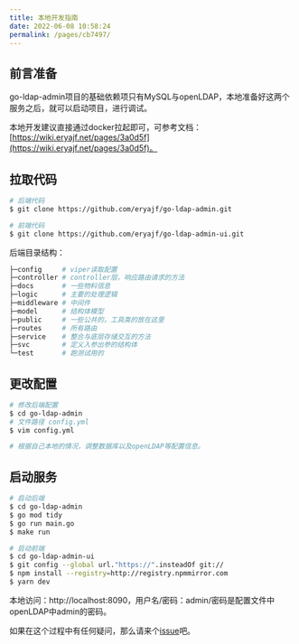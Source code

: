 ```yaml
---
title: 本地开发指南
date: 2022-06-08 10:58:24
permalink: /pages/cb7497/
---
```


## 前言准备

go-ldap-admin项目的基础依赖项只有MySQL与openLDAP，本地准备好这两个服务之后，就可以启动项目，进行调试。

本地开发建议直接通过docker拉起即可，可参考文档：[https://wiki.eryajf.net/pages/3a0d5f](https://wiki.eryajf.net/pages/3a0d5f)。

## 拉取代码

```sh
# 后端代码
$ git clone https://github.com/eryajf/go-ldap-admin.git

# 前端代码
$ git clone https://github.com/eryajf/go-ldap-admin-ui.git
```

后端目录结构：

```sh
├─config     # viper读取配置
├─controller # controller层，响应路由请求的方法
├─docs       # 一些物料信息
├─logic      # 主要的处理逻辑
├─middleware # 中间件
├─model      # 结构体模型
├─public     # 一些公共的，工具类的放在这里
├─routes     # 所有路由
├─service    # 整合与底层存储交互的方法
├─svc        # 定义入参出参的结构体
└─test       # 跑测试用的
```

## 更改配置

```sh
# 修改后端配置
$ cd go-ldap-admin
# 文件路径 config.yml
$ vim config.yml

# 根据自己本地的情况，调整数据库以及openLDAP等配置信息。
```

## 启动服务

```sh
# 启动后端
$ cd go-ldap-admin
$ go mod tidy
$ go run main.go
$ make run

# 启动前端
$ cd go-ldap-admin-ui
$ git config --global url."https://".insteadOf git://
$ npm install --registry=http://registry.npmmirror.com
$ yarn dev
```

本地访问：http://localhost:8090，用户名/密码：admin/密码是配置文件中openLDAP中admin的密码。

如果在这个过程中有任何疑问，那么请来个[issue](https://github.com/eryajf/go-ldap-admin/issues/new)吧。
